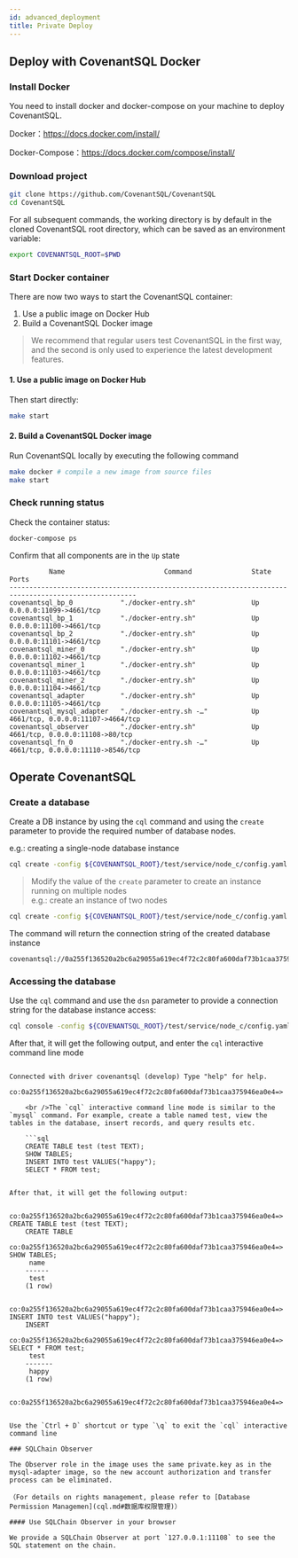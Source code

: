 ```yaml
---
id: advanced_deployment
title: Private Deploy
---
```


## Deploy with CovenantSQL Docker

### Install Docker

You need to install docker and docker-compose on your machine to deploy CovenantSQL.

Docker：https://docs.docker.com/install/

Docker-Compose：https://docs.docker.com/compose/install/

### Download project

```bash
git clone https://github.com/CovenantSQL/CovenantSQL
cd CovenantSQL
```

For all subsequent commands, the working directory is by default in the cloned CovenantSQL root directory, which can be saved as an environment variable:

```bash
export COVENANTSQL_ROOT=$PWD
```

### Start Docker container

There are now two ways to start the CovenantSQL container:

1. Use a public image on Docker Hub
2. Build a CovenantSQL Docker image

> We recommend that regular users test CovenantSQL in the first way, and the second is only used to experience the latest development features.

#### 1. Use a public image on Docker Hub

Then start directly:

```bash
make start
```

#### 2. Build a CovenantSQL Docker image

Run CovenantSQL locally by executing the following command

```bash
make docker # compile a new image from source files
make start
```

### Check running status

Check the container status:

```bash
docker-compose ps
```

Confirm that all components are in the `Up` state

              Name                         Command               State                 Ports
    ------------------------------------------------------------------------------------------------------
    covenantsql_bp_0            "./docker-entry.sh"              Up        0.0.0.0:11099->4661/tcp
    covenantsql_bp_1            "./docker-entry.sh"              Up        0.0.0.0:11100->4661/tcp
    covenantsql_bp_2            "./docker-entry.sh"              Up        0.0.0.0:11101->4661/tcp
    covenantsql_miner_0         "./docker-entry.sh"              Up        0.0.0.0:11102->4661/tcp
    covenantsql_miner_1         "./docker-entry.sh"              Up        0.0.0.0:11103->4661/tcp
    covenantsql_miner_2         "./docker-entry.sh"              Up        0.0.0.0:11104->4661/tcp
    covenantsql_adapter         "./docker-entry.sh"              Up        0.0.0.0:11105->4661/tcp
    covenantsql_mysql_adapter   "./docker-entry.sh -…"           Up        4661/tcp, 0.0.0.0:11107->4664/tcp
    covenantsql_observer        "./docker-entry.sh"              Up        4661/tcp, 0.0.0.0:11108->80/tcp
    covenantsql_fn_0            "./docker-entry.sh -…"           Up        4661/tcp, 0.0.0.0:11110->8546/tcp
    

## Operate CovenantSQL

### Create a database

Create a DB instance by using the `cql` command and using the `create` parameter to provide the required number of database nodes.

e.g.: creating a single-node database instance

```bash
cql create -config ${COVENANTSQL_ROOT}/test/service/node_c/config.yaml -db-node 1
```

> Modify the value of the `create` parameter to create an instance running on multiple nodes  
> e.g.: create an instance of two nodes

```bash
cql create -config ${COVENANTSQL_ROOT}/test/service/node_c/config.yaml -db-node 2
```

The command will return the connection string of the created database instance

    covenantsql://0a255f136520a2bc6a29055a619ec4f72c2c80fa600daf73b1caa375946ea0e4
    

### Accessing the database

Use the `cql` command and use the `dsn` parameter to provide a connection string for the database instance access:

```bash
cql console -config ${COVENANTSQL_ROOT}/test/service/node_c/config.yaml covenantsql://0a255f136520a2bc6a29055a619ec4f72c2c80fa600daf73b1caa375946ea0e4
 ```

After that, it will get the following output, and enter the `cql` interactive command line mode

```

Connected with driver covenantsql (develop) Type "help" for help.

co:0a255f136520a2bc6a29055a619ec4f72c2c80fa600daf73b1caa375946ea0e4=>

    <br />The `cql` interactive command line mode is similar to the `mysql` command. For example, create a table named test, view the tables in the database, insert records, and query results etc.
    
    ```sql
    CREATE TABLE test (test TEXT);
    SHOW TABLES;
    INSERT INTO test VALUES("happy");
    SELECT * FROM test;
    

After that, it will get the following output:

    co:0a255f136520a2bc6a29055a619ec4f72c2c80fa600daf73b1caa375946ea0e4=> CREATE TABLE test (test TEXT);
    CREATE TABLE
    co:0a255f136520a2bc6a29055a619ec4f72c2c80fa600daf73b1caa375946ea0e4=> SHOW TABLES;
     name
    ------
     test
    (1 row)
    
    co:0a255f136520a2bc6a29055a619ec4f72c2c80fa600daf73b1caa375946ea0e4=> INSERT INTO test VALUES("happy");
    INSERT
    co:0a255f136520a2bc6a29055a619ec4f72c2c80fa600daf73b1caa375946ea0e4=> SELECT * FROM test;
     test
    -------
     happy
    (1 row)
    
    co:0a255f136520a2bc6a29055a619ec4f72c2c80fa600daf73b1caa375946ea0e4=>
    

Use the `Ctrl + D` shortcut or type `\q` to exit the `cql` interactive command line

### SQLChain Observer

The Observer role in the image uses the same private.key as in the mysql-adapter image, so the new account authorization and transfer process can be eliminated.

（For details on rights management, please refer to [Database Permission Managemen](cql.md#数据库权限管理)）

#### Use SQLChain Observer in your browser

We provide a SQLChain Observer at port `127.0.0.1:11108` to see the SQL statement on the chain.